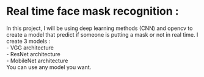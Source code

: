 # Real time face mask recognition :
  In this project, I will be using deep learning methods (CNN) and opencv to create a model that predict if someone is putting a mask or not in real time. 
  I create 3 models :
  <br/>
    - VGG architecture <br/>
    - ResNet architecture <br/>
    - MobileNet architecture <br/>
  You can use any model you want.
